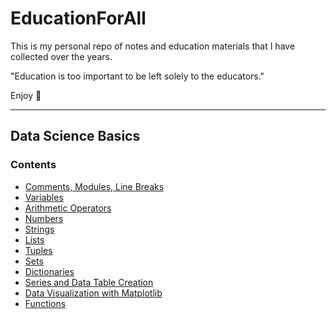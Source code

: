 # EducationForAll
This is my personal repo of notes and education materials that I have collected over the years.

"Education is too important to be left solely to the educators."

Enjoy :sunflower:

---
## Data Science Basics

### Contents 
- [Comments, Modules, Line Breaks](/Basics_Intro/BasicsIntro1.md)
- [Variables](/Basics_Intro/BasicsIntro_Variables.md)
- [Arithmetic Operators](/Basics_Intro/BasicsIntro_ArithmeticOps.md) 
- [Numbers](/Basics_Intro/BasicsIntro_Numbers.md) 
- [Strings](/Basics_Intro/BasicsIntro_Strings.md) 
- [Lists](/Basics_Intro/BasicsIntro_Lists.md) 
- [Tuples](/Basics_Intro/BasicsIntro_Tuples.md)
- [Sets](/Basics_Intro/BasicsIntro_Sets.md) 
- [Dictionaries](/Basics_Intro/BasicsIntro_Dict.md) 
- [Series and Data Table Creation](/Basics_Intro/DataTables/Intro_DataFrames.md)
- [Data Visualization with Matplotlib](/Basics_Intro/Visualization/Intro_Vis.md)
- [Functions](/Basics_Intro/Intro_Functions.md)

